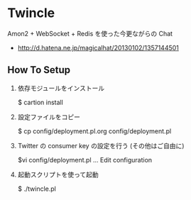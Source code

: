 Twincle
========================================
Amon2 + WebSocket + Redis を使った今更ながらの Chat

- http://d.hatena.ne.jp/magicalhat/20130102/1357144501


How To Setup
----------------------------------------
1. 依存モジュールをインストール

    $ cartion install

2. 設定ファイルをコピー

    $ cp config/deployment.pl.org config/deployment.pl

3. Twitter の consumer key の設定を行う (その他はご自由に)

    $vi config/deployment.pl
    ... Edit configuration

4. 起動スクリプトを使って起動

    $ ./twincle.pl

